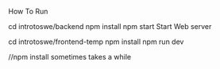 How To Run

cd introtoswe/backend
npm install
npm start
Start Web server

cd introtoswe/frontend-temp
npm install
npm run dev

//npm install sometimes takes a while